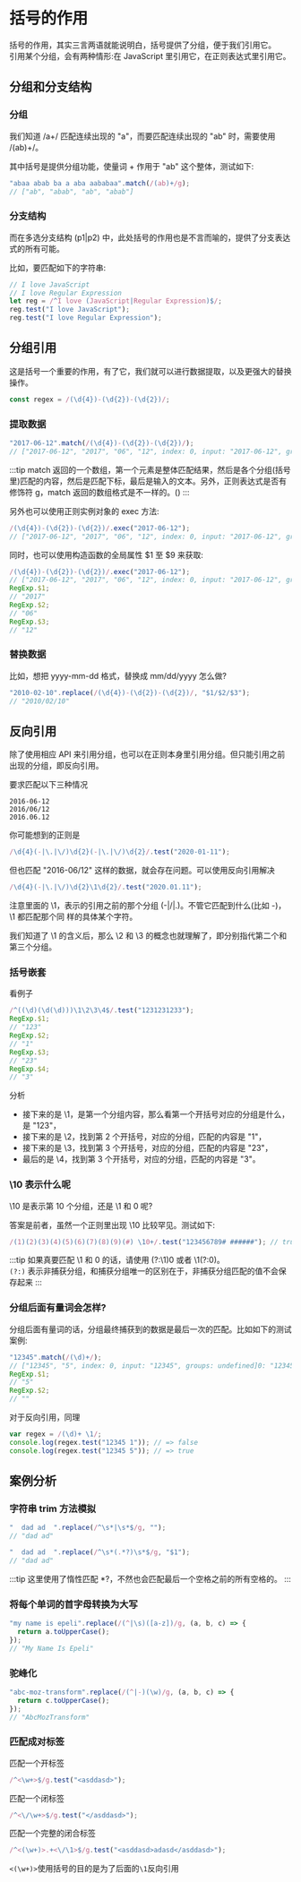 # 括号的作用

括号的作用，其实三言两语就能说明白，括号提供了分组，便于我们引用它。  
引用某个分组，会有两种情形:在 JavaScript 里引用它，在正则表达式里引用它。

## 分组和分支结构

### 分组

我们知道 /a+/ 匹配连续出现的 "a"，而要匹配连续出现的 "ab" 时，需要使用 /(ab)+/。

其中括号是提供分组功能，使量词 + 作用于 "ab" 这个整体，测试如下:

```javascript
"abaa abab ba a aba aababaa".match(/(ab)+/g);
// ["ab", "abab", "ab", "abab"]
```

### 分支结构

而在多选分支结构 (p1|p2) 中，此处括号的作用也是不言而喻的，提供了分支表达式的所有可能。

比如，要匹配如下的字符串:

```javascript
// I love JavaScript
// I love Regular Expression
let reg = /^I love (JavaScript|Regular Expression)$/;
reg.test("I love JavaScript");
reg.test("I love Regular Expression");
```

## 分组引用

这是括号一个重要的作用，有了它，我们就可以进行数据提取，以及更强大的替换操作。

```javascript
const regex = /(\d{4})-(\d{2})-(\d{2})/;
```

### 提取数据

```javascript
"2017-06-12".match(/(\d{4})-(\d{2})-(\d{2})/);
// ["2017-06-12", "2017", "06", "12", index: 0, input: "2017-06-12", groups: undefined]
```

:::tip
match 返回的一个数组，第一个元素是整体匹配结果，然后是各个分组(括号里)匹配的内容，然后是匹配下标，最后是输入的文本。另外，正则表达式是否有修饰符 g，match
返回的数组格式是不一样的。()
:::

另外也可以使用正则实例对象的 exec 方法:

```javascript
/(\d{4})-(\d{2})-(\d{2})/.exec("2017-06-12");
// ["2017-06-12", "2017", "06", "12", index: 0, input: "2017-06-12", groups: undefined]
```

同时，也可以使用构造函数的全局属性 $1 至 $9 来获取:

```javascript
/(\d{4})-(\d{2})-(\d{2})/.exec("2017-06-12");
// ["2017-06-12", "2017", "06", "12", index: 0, input: "2017-06-12", groups: undefined]
RegExp.$1;
// "2017"
RegExp.$2;
// "06"
RegExp.$3;
// "12"
```

### 替换数据

比如，想把 yyyy-mm-dd 格式，替换成 mm/dd/yyyy 怎么做?

```javascript
"2010-02-10".replace(/(\d{4})-(\d{2})-(\d{2})/, "$1/$2/$3");
// "2010/02/10"
```

## 反向引用

除了使用相应 API 来引用分组，也可以在正则本身里引用分组。但只能引用之前出现的分组，即反向引用。

要求匹配以下三种情况

```
2016-06-12
2016/06/12
2016.06.12
```

你可能想到的正则是

```javascript
/\d{4}(-|\.|\/)\d{2}(-|\.|\/)\d{2}/.test("2020-01-11");
```

但也匹配 "2016-06/12" 这样的数据，就会存在问题。可以使用反向引用解决

```javascript
/\d{4}(-|\.|\/)\d{2}\1\d{2}/.test("2020.01.11");
```

注意里面的 \1，表示的引用之前的那个分组 (-|\/|\.)。不管它匹配到什么(比如 -)，\1 都匹配那个同 样的具体某个字符。

我们知道了 \1 的含义后，那么 \2 和 \3 的概念也就理解了，即分别指代第二个和第三个分组。

### 括号嵌套

看例子

```javascript
/^((\d)(\d(\d)))\1\2\3\4$/.test("1231231233");
RegExp.$1;
// "123"
RegExp.$2;
// "1"
RegExp.$3;
// "23"
RegExp.$4;
// "3"
```

分析

- 接下来的是 \1，是第一个分组内容，那么看第一个开括号对应的分组是什么，是 "123"，
- 接下来的是 \2，找到第 2 个开括号，对应的分组，匹配的内容是 "1"，
- 接下来的是 \3，找到第 3 个开括号，对应的分组，匹配的内容是 "23"，
- 最后的是 \4，找到第 3 个开括号，对应的分组，匹配的内容是 "3"。

### \10 表示什么呢

\10 是表示第 10 个分组，还是 \1 和 0 呢?

答案是前者，虽然一个正则里出现 \10 比较罕见。测试如下:

```javascript
/(1)(2)(3)(4)(5)(6)(7)(8)(9)(#) \10+/.test("123456789# ######"); // true
```

:::tip
如果真要匹配 \1 和 0 的话，请使用 (?:\1)0 或者 \1(?:0)。  
`(?:)` 表示非捕获分组，和捕获分组唯一的区别在于，非捕获分组匹配的值不会保存起来
:::

### 分组后面有量词会怎样?

分组后面有量词的话，分组最终捕获到的数据是最后一次的匹配。比如如下的测试案例:

```javascript
"12345".match(/(\d)+/);
// ["12345", "5", index: 0, input: "12345", groups: undefined]0: "12345"1: "5"groups: undefinedindex: 0input: "12345"length: 2__proto__: Array(0)
RegExp.$1;
// "5"
RegExp.$2;
// ""
```

对于反向引用，同理

```javascript
var regex = /(\d)+ \1/;
console.log(regex.test("12345 1")); // => false
console.log(regex.test("12345 5")); // => true
```

## 案例分析

### 字符串 trim 方法模拟

```javascript
"  dad ad  ".replace(/^\s*|\s*$/g, "");
// "dad ad"

"  dad ad  ".replace(/^\s*(.*?)\s*$/g, "$1");
// "dad ad"
```

:::tip
这里使用了惰性匹配 \*?，不然也会匹配最后一个空格之前的所有空格的。
:::

### 将每个单词的首字母转换为大写

```javascript
"my name is epeli".replace(/(^|\s)([a-z])/g, (a, b, c) => {
  return a.toUpperCase();
});
// "My Name Is Epeli"
```

### 驼峰化

```javascript
"abc-moz-transform".replace(/(^|-)(\w)/g, (a, b, c) => {
  return c.toUpperCase();
});
// "AbcMozTransform"
```

### 匹配成对标签

匹配一个开标签

```javascript
/^<\w+>$/g.test("<asddasd>");
```

匹配一个闭标签

```javascript
/^<\/\w+>$/g.test("</asddasd>");
```

匹配一个完整的闭合标签

```javascript
/^<(\w+)>.+<\/\1>$/g.test("<asddasd>adasd</asddasd>");
```

`<(\w+)>`使用括号的目的是为了后面的`\1`反向引用
